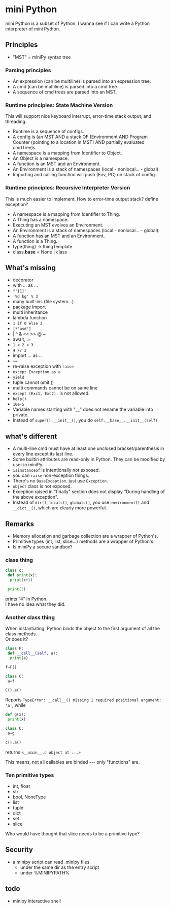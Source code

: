 # mini Python
mini Python is a subset of Python. I wanna see if I can write a Python interpreter of mini Python.  

## Principles
- "MST" = miniPy syntax tree

### Parsing principles
- An expression (can be multiline) is parsed into an expression tree.  
- A cmd (can be multiline) is parsed into a cmd tree.  
- A sequence of cmd trees are parsed into an MST.  

### Runtime principles: State Machine Version
This will support nice keyboard interrupt, error-time stack output, and threading. 
- Runtime is a sequence of configs. 
- A config is (an MST AND a stack OF (Environment AND Program Counter (pointing to a location in MST) AND partially evaluated cmdTree)s.  
- A namespace is a mapping from Identifier to Object. 
- An Object is a namespace.  
- A function is an MST and an Environment.  
- An Environment is a stack of namespaces (local - nonlocal... - global). 
- Importing and calling function will push (Env, PC) on stack of config. 

### Runtime principles: Recursive Interpreter Version
This is much easier to implement. 
How to error-time output stack? define exception? 
- A namespace is a mapping from Identifier to Thing. 
- A Thing has a namespace.  
- Executing an MST evolves an Environment. 
- An Environment is a stack of namespaces (local - nonlocal... - global). 
- A function has an MST and an Environment.  
- A function is a Thing. 
- type(thing) -> thingTemplate
- class.__base__ = None | class

## What's missing
- decorator
- with ... as ...
- `f'{1}'`
- `'%d kg' % 3`
- many built-ins (file system...)
- package import
- multi inheritance
- lambda function
- `1 if 0 else 2`
- `[*'asd']`
- | ^ & << >> @ ~
- await, :=
- `1 < 2 < 3`
- `4 // 2`
- import ... as ...
- `+=`
- re-raise exception with `raise`
- `except Exception as e`
- `yield`
- tuple cannot omit ()
- multi commands cannot be on same line
- `except (Exc1, Exc2):` is not allowed. 
- `help()`
- `10e-5`
- Variable names starting with "__" does not rename the variable into private. 
- Instead of `super().__init__()`, you do `self.__base__.__init__(self)`

## what's different
- A multi-line cmd must have at least one unclosed bracket/parenthesis in every line except its last line.  
- Some builtin attributes are read-only in Python. They can be modified by user in miniPy. 
- `isinstanceof` is intentionally not exposed. 
- you can `raise` non-exception things. 
- There's no `BaseException`. just use `Exception`. 
- `object` class is not exposed. 
- Exception raised in "finally" section does not display "During handling of the above exception". 
- Instead of `dir()`, `locals()`, `globals()`, you use `environment()` and `__dict__()`, which are clearly more powerful. 

## Remarks
- Memory allocation and garbage collection are a wrapper of Python's. 
- Primitive types (int, list, slice...) methods are a wrapper of Python's. 
- Is miniPy a secure sandbox? 

### class thing
```python
class c:
 def print(x):
  print(x+1)

 print(3)
```
prints "4" in Python.  
I have no idea what they did. 

### Another class thing
When instantiating, Python binds the object to the first argument of all the class methods.  
Or does it?  
```python
class F:
 def __call__(self, a):
  print(a)

f=F()

class C:
 a=f

C().a()
```
Reports `TypeError: __call__() missing 1 required positional argument: 'a'`, while  
```python
def g(x):
 print(x)

class C:
 a=g

c().a()
```
returns `<__main__.c object at ...>`

This means, not all callables are binded --- only "functions" are. 

### Ten primitive types
- int, float
- str
- bool, NoneType
- list
- tuple
- dict
- set
- slice

Who would have thought that slice needs to be a primitive type? 

## Security
- a minipy script can read .minipy files
  - under the same dir as the entry script
  - under %MINIPYPATH%

## todo
- minipy interactive shell
